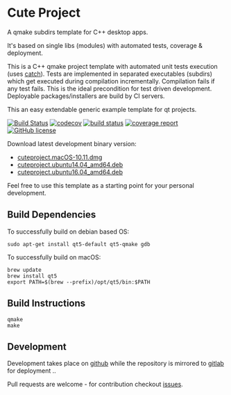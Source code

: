 # Cute Project

A qmake subdirs template for C++ desktop apps.

It's based on single libs (modules) with automated tests, coverage & deployment.

This is a C++ qmake project template with automated unit tests execution (uses [catch](https://github.com/philsquared/Catch)). Tests are implemented in separated executables (subdirs) which get executed during compilation incrementally. Compilation fails if any test fails. This is the ideal precondition for test driven development. Deployable packages/installers are build by CI servers.

This an easy extendable generic example template for qt projects.

[![Build Status](https://travis-ci.org/mxklb/cuteproject.svg?branch=master)](https://travis-ci.org/mxklb/cuteproject)
[![codecov](https://codecov.io/gh/mxklb/cuteproject/branch/master/graph/badge.svg)](https://codecov.io/gh/mxklb/cuteproject)
[![build status](https://gitlab.com/mxklb/cuteproject/badges/master/build.svg)](https://gitlab.com/mxklb/cuteproject/commits/master)
[![coverage report](https://gitlab.com/mxklb/cuteproject/badges/master/coverage.svg)](https://gitlab.com/mxklb/cuteproject/builds/artifacts/master/download?job=debug_tests)
[![GitHub license](https://img.shields.io/badge/MIT-license-blue.svg)](https://raw.githubusercontent.com/mxklb/cuteproject/master/LICENSE)

Download latest development binary version:
- [cuteproject.macOS-10.11.dmg](https://rawgit.com/mxklb/cuteproject/osx-deploy/cuteproject.dmg)
- [cuteproject.ubuntu14.04_amd64.deb](https://gitlab.com/mxklb/cuteproject/builds/artifacts/master/download?job=deploy_trusty)
- [cuteproject.ubuntu16.04_amd64.deb](https://gitlab.com/mxklb/cuteproject/builds/artifacts/master/download?job=deploy_xenial)

Feel free to use this template as a starting point for your personal development.

## Build Dependencies
To successfully build on debian based OS:

    sudo apt-get install qt5-default qt5-qmake gdb

To successfully build on macOS:

    brew update
    brew install qt5
    export PATH=$(brew --prefix)/opt/qt5/bin:$PATH

## Build Instructions

    qmake
    make

## Development
Development takes place on [github](https://github.com/mxklb/cuteproject) while the repository is mirrored to [gitlab](https://gitlab.com/mxklb/cuteproject) for deployment ..

Pull requests are welcome - for contribution checkout [issues](https://github.com/mxklb/cuteproject/issues).
